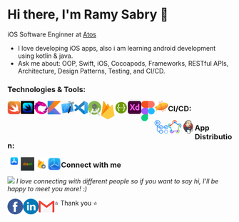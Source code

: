 # Hi there, I'm Ramy Sabry 👋 
iOS Software Enginner at <a href="https://atos.net/en/">Atos </a>
- I love developing iOS apps, also i am learning android development using kotlin & java.
- Ask me about: OOP, Swift, iOS, Cocoapods, Frameworks, RESTful APIs, Architecture, Design Patterns, Testing, and CI/CD.


### Technologies & Tools:

[<img align="left" alt="Swift" width="30px" src="Images/Swift-Logo.png" />][linkedin_website]
[<img align="left" alt="SwiftUI" width="30px" src="Images/SwiftUI-Logo.jpg" />][linkedin_website]
[<img align="left" alt="RxSwift" width="30px" src="Images/RxSwift-Logo.png" />][linkedin_website]

[<img align="left" alt="Kotlin" width="30px" src="Images/Kotlin-Logo.png" />][linkedin_website]

[<img align="left" alt="Xcode" width="30px" src="Images/Xcode-Logo.png" />][linkedin_website]
[<img align="left" alt="Visual Studio Code" width="30px" src="Images/Visual-Studio-Code-Logo.svg" />][linkedin_website]
[<img align="left" alt="Android Studio" width="30px" src="Images/Android-Studio-Logo.png" />][linkedin_website]

[<img align="left" alt="Firebase" width="30px" src="Images/Firebase-Logo.png" />][linkedin_website]
[<img align="left" alt="Swagger" width="30px" src="Images/Swagger-Logo.png" />][linkedin_website]

[<img align="left" alt="Adobe XD" width="30px" src="Images/Adobe-XD-Logo.png" />][linkedin_website]
[<img align="left" alt="Figma" width="30px" src="Images/Figma-Logo.png" />][linkedin_website]
[<img align="left" alt="Zeplin" width="30px" src="Images/Zeplin-Logo.svg" />][linkedin_website]

### CI/CD:
[<img align="left" alt="Github Actions" width="30px" src="Images/Github-Actions-Logo.png" />][linkedin_website]
[<img align="left" alt="Fastlane" width="30px" src="Images/Fastlane-Logo.png" />][linkedin_website]
[<img align="left" alt="Jenkins" width="30px" src="Images/Jenkins-Logo.png" />][linkedin_website]

### App Distribution:
[<img align="left" alt="App Store" width="30px" src="Images/App-Store-Logo.png" />][linkedin_website]
[<img align="left" alt="Diawi" width="30px" src="Images/Diawi-Logo.svg" />][linkedin_website]
[<img align="left" alt="Firebase App Distribution" width="30px" src="Images/Firebase-App-Distribution-Logo.png" />][linkedin_website]
[<img align="left" alt="TestFlight" width="30px" src="Images/TestFlight-Logo.png" />][linkedin_website]

### Connect with me

<img src="https://media.giphy.com/media/LnQjpWaON8nhr21vNW/giphy.gif" width="30"> <em>I love connecting with different people so if you want to say hi, I'll be happy to meet you more! :)</em>

[<img align="left" alt="Facebook" width="35px" height="35px" src="Images/Facebook-Logo.png" />][facebook_website]

[<img align="left" alt="LinkedIn" width="35px" height="35px" src="Images/Linkedin-Logo.png" />][linkedin_website]

[<img align="left" alt="Gmail" width="35px" height="35px" src="Images/Gmail-Logo.png" />][gmail_website]

⭐️ Thank you ⭐️



</details>

[linkedin_website]: https://www.linkedin.com/in/ramy-sabry-153770117/
[facebook_website]: https://www.facebook.com/profile.php?id=100008612291509
[gmail_website]: ramysabry1996@gmail.com